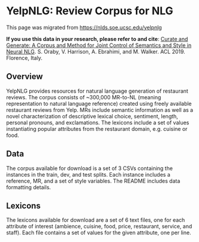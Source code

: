 # YelpNLG: Review Corpus for NLG
This page was migrated from https://nlds.soe.ucsc.edu/yelpnlg

**If you use this data in your research, please refer to and cite**:   [Curate and Generate: A Corpus and Method for Joint Control of Semantics and Style in Neural NLG](https://aclanthology.org/P19-1596/). S. Oraby, V. Harrison, A. Ebrahimi, and M. Walker. ACL 2019. Florence, Italy.

## Overview
YelpNLG provides resources for natural language generation of restaurant reviews. The corpus consists of ~300,000 MR-to-NL (meaning representation to natural language reference) created using freely available restaurant reviews from Yelp.  MRs include semantic information as well as a novel characterization of descriptive lexical choice, sentiment, length, personal pronouns, and exclamations. The lexicons include a set of values instantiating popular attributes from the restaurant domain, e.g. cuisine or food.

## Data
The corpus available for download is a set of 3 CSVs containing the instances in the train, dev, and test splits. Each instance includes a reference, MR, and a set of style variables. The README includes data formatting details.

## Lexicons
The lexicons available for download are a set of 6 text files, one for each attribute of interest (ambience, cuisine, food, price, restaurant, service, and staff). Each file contains a set of values for the given attribute, one per line.